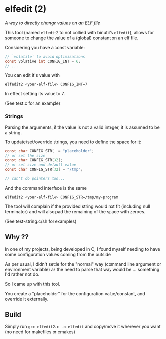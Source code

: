 # elfedit (2)

_A way to directly change values on an ELF file_

This tool (named `elfedit2` to not collied with binutil's `elfedit`), allows for
someone to change the value of a (global) constant on an elf file.

Considering you have a const variable:
```C
// `volatile` to avoid optimizations
const volative int CONFIG_INT = 6;
// ...
```

You can edit it's value with
```bash
elfedit2 <your-elf-file> CONFIG_INT=7
```

In effect setting its value to 7.

(See test.c for an example)

### Strings

Parsing the arguments, if the value is not a valid integer, it is assumed to be a string.

To update/set/override strings, you need to define the space for it:
```C
const char CONFIG_STR[] = "placeholder";
// or set the size
const char CONFIG_STR[32];
// or set size and default value
const char CONFIG_STR[32] = "/tmp";

// can't do pointers tho...
```

And the command interface is the same
```bash
elfedit2 <your-elf-file> CONFIG_STR=/tmp/my-program
```

The tool will complain if the provided string would not fit (including null terminator)
and will also pad the remaining of the space with zeroes.

(See test-string.c/sh for examples)

## Why ??

In one of my projects, being developed in C, I found myself needing to
have some configuration values coming from the outside,

As per usual, I didn't settle for the "normal" way (command line argument
or environment variable) as the need to parse that way would be ...
something I'd rather not do.

So I came up with this tool.

You create a "placeholder" for the configuration value/constant, and override
it externally.

## Build

Simply run `gcc elfedit2.c -o elfedit` and copy/move it wherever you want
(no need for makefiles or cmakes)
